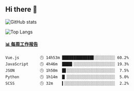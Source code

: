 ## Hi there 👋

![GitHub stats](https://github-readme-stats.orilight.top/api?username=orilights)

![Top Langs](https://github-readme-stats.orilight.top/api/top-langs/?username=orilights&layout=compact)

<!-- waka-box start -->
#### <a href="https://gist.github.com/92c8d5b388768c10efcba86e82b7c4fb" target="_blank">📊 每周工作报告</a>
```text
Vue.js         🕓 14h53m █████████████▊░░░░░░░░░ 60.2%
JavaScript     🕓 4h46m  ████▍░░░░░░░░░░░░░░░░░░ 19.3%
JSON           🕓 1h50m  █▋░░░░░░░░░░░░░░░░░░░░░  7.5%
Python         🕓 1h14m  █▏░░░░░░░░░░░░░░░░░░░░░  5.0%
SCSS           🕓 32m    ▍░░░░░░░░░░░░░░░░░░░░░░  2.2%
```
<!-- Powered by https://github.com/journey-ad/waka-box-go . -->
<!-- waka-box end -->
